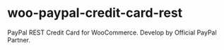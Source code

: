# woo-paypal-credit-card-rest
PayPal REST Credit Card for WooCommerce. Develop by Official PayPal Partner. 
